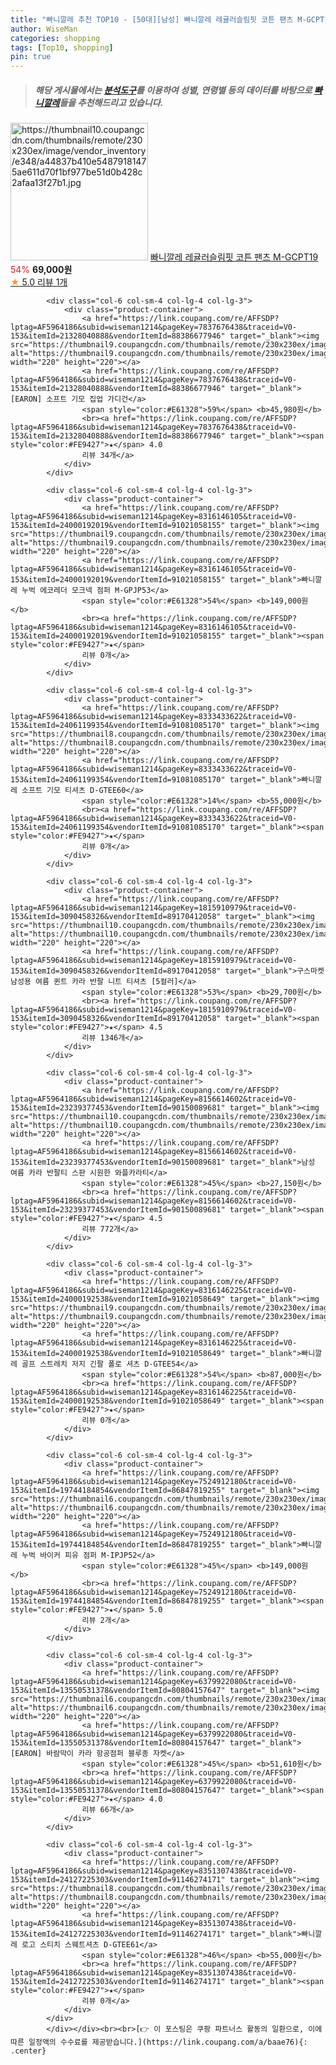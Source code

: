 ```yaml
---
title: "빠니깔레 추천 TOP10 - [50대][남성] 빠니깔레 레귤러슬림핏 코튼 팬츠 M-GCPT19"
author: WiseMan
categories: shopping
tags: [Top10, shopping]
pin: true
---
```


> ##### 해당 게시물에서는 [**분석도구**](https://itemscout.io/)를 이용하여 **성별**, **연령별** 등의 데이터를 바탕으로 [**빠니깔레**](https://link.coupang.com/a/baae76)들을 추천해드리고 있습니다.
<div class="container"><div class="row">
            <div class="col-6 col-sm-4 col-lg-4 col-lg-3">
                <div class="product-container">
                    <a href="https://link.coupang.com/re/AFFSDP?lptag=AF5964186&subid=wiseman1214&pageKey=8178908769&traceid=V0-153&itemId=23378931548&vendorItemId=90408992041" target="_blank"><img src="https://thumbnail10.coupangcdn.com/thumbnails/remote/230x230ex/image/vendor_inventory/e348/a44837b410e54879181475ae611d70f1bf977be51d0b428c2afaa13f27b1.jpg" alt="https://thumbnail10.coupangcdn.com/thumbnails/remote/230x230ex/image/vendor_inventory/e348/a44837b410e54879181475ae611d70f1bf977be51d0b428c2afaa13f27b1.jpg" width="220" height="220"></a>
                    <a href="https://link.coupang.com/re/AFFSDP?lptag=AF5964186&subid=wiseman1214&pageKey=8178908769&traceid=V0-153&itemId=23378931548&vendorItemId=90408992041" target="_blank">빠니깔레 레귤러슬림핏 코튼 팬츠 M-GCPT19</a>
                    <span style="color:#E61328">54%</span> <b>69,000원</b>
                    <br><a href="https://link.coupang.com/re/AFFSDP?lptag=AF5964186&subid=wiseman1214&pageKey=8178908769&traceid=V0-153&itemId=23378931548&vendorItemId=90408992041" target="_blank"><span style="color:#FE9427">★</span> 5.0
                    리뷰 1개</a>
                </div>
            </div>
            
            <div class="col-6 col-sm-4 col-lg-4 col-lg-3">
                <div class="product-container">
                    <a href="https://link.coupang.com/re/AFFSDP?lptag=AF5964186&subid=wiseman1214&pageKey=7837676438&traceid=V0-153&itemId=21328040888&vendorItemId=88386677946" target="_blank"><img src="https://thumbnail9.coupangcdn.com/thumbnails/remote/230x230ex/image/vendor_inventory/641a/70f2bff29ddd67ecfd38cc52682ae36154623c16fdbabdbb382c5d255b47.jpg" alt="https://thumbnail9.coupangcdn.com/thumbnails/remote/230x230ex/image/vendor_inventory/641a/70f2bff29ddd67ecfd38cc52682ae36154623c16fdbabdbb382c5d255b47.jpg" width="220" height="220"></a>
                    <a href="https://link.coupang.com/re/AFFSDP?lptag=AF5964186&subid=wiseman1214&pageKey=7837676438&traceid=V0-153&itemId=21328040888&vendorItemId=88386677946" target="_blank">[EARON] 소프트 기모 집업 가디건</a>
                    <span style="color:#E61328">59%</span> <b>45,980원</b>
                    <br><a href="https://link.coupang.com/re/AFFSDP?lptag=AF5964186&subid=wiseman1214&pageKey=7837676438&traceid=V0-153&itemId=21328040888&vendorItemId=88386677946" target="_blank"><span style="color:#FE9427">★</span> 4.0
                    리뷰 34개</a>
                </div>
            </div>
            
            <div class="col-6 col-sm-4 col-lg-4 col-lg-3">
                <div class="product-container">
                    <a href="https://link.coupang.com/re/AFFSDP?lptag=AF5964186&subid=wiseman1214&pageKey=8316146105&traceid=V0-153&itemId=24000192019&vendorItemId=91021058155" target="_blank"><img src="https://thumbnail9.coupangcdn.com/thumbnails/remote/230x230ex/image/vendor_inventory/43db/a55bde8b026d76011c7cdffc911bd15ca9530fe05891aa406b9d3e10e766.jpg" alt="https://thumbnail9.coupangcdn.com/thumbnails/remote/230x230ex/image/vendor_inventory/43db/a55bde8b026d76011c7cdffc911bd15ca9530fe05891aa406b9d3e10e766.jpg" width="220" height="220"></a>
                    <a href="https://link.coupang.com/re/AFFSDP?lptag=AF5964186&subid=wiseman1214&pageKey=8316146105&traceid=V0-153&itemId=24000192019&vendorItemId=91021058155" target="_blank">빠니깔레 누벅 에코레더 모크넥 점퍼 M-GPJP53</a>
                    <span style="color:#E61328">54%</span> <b>149,000원</b>
                    <br><a href="https://link.coupang.com/re/AFFSDP?lptag=AF5964186&subid=wiseman1214&pageKey=8316146105&traceid=V0-153&itemId=24000192019&vendorItemId=91021058155" target="_blank"><span style="color:#FE9427">★</span> 
                    리뷰 0개</a>
                </div>
            </div>
            
            <div class="col-6 col-sm-4 col-lg-4 col-lg-3">
                <div class="product-container">
                    <a href="https://link.coupang.com/re/AFFSDP?lptag=AF5964186&subid=wiseman1214&pageKey=8333433622&traceid=V0-153&itemId=24061199354&vendorItemId=91081085170" target="_blank"><img src="https://thumbnail8.coupangcdn.com/thumbnails/remote/230x230ex/image/vendor_inventory/ad8e/944dee69e0c83e020e1fb4d5e3bfbe5c7823e3bd37023b25748171e63691.jpg" alt="https://thumbnail8.coupangcdn.com/thumbnails/remote/230x230ex/image/vendor_inventory/ad8e/944dee69e0c83e020e1fb4d5e3bfbe5c7823e3bd37023b25748171e63691.jpg" width="220" height="220"></a>
                    <a href="https://link.coupang.com/re/AFFSDP?lptag=AF5964186&subid=wiseman1214&pageKey=8333433622&traceid=V0-153&itemId=24061199354&vendorItemId=91081085170" target="_blank">빠니깔레 소프트 기모 티셔츠 D-GTEE60</a>
                    <span style="color:#E61328">14%</span> <b>55,000원</b>
                    <br><a href="https://link.coupang.com/re/AFFSDP?lptag=AF5964186&subid=wiseman1214&pageKey=8333433622&traceid=V0-153&itemId=24061199354&vendorItemId=91081085170" target="_blank"><span style="color:#FE9427">★</span> 
                    리뷰 0개</a>
                </div>
            </div>
            
            <div class="col-6 col-sm-4 col-lg-4 col-lg-3">
                <div class="product-container">
                    <a href="https://link.coupang.com/re/AFFSDP?lptag=AF5964186&subid=wiseman1214&pageKey=1815910979&traceid=V0-153&itemId=3090458326&vendorItemId=89170412058" target="_blank"><img src="https://thumbnail10.coupangcdn.com/thumbnails/remote/230x230ex/image/vendor_inventory/02c1/f0fc13fa2ec6adb541bb9e52fd316bdcacb8a68ab3d01c48a67f69e487a7.JPG" alt="https://thumbnail10.coupangcdn.com/thumbnails/remote/230x230ex/image/vendor_inventory/02c1/f0fc13fa2ec6adb541bb9e52fd316bdcacb8a68ab3d01c48a67f69e487a7.JPG" width="220" height="220"></a>
                    <a href="https://link.coupang.com/re/AFFSDP?lptag=AF5964186&subid=wiseman1214&pageKey=1815910979&traceid=V0-153&itemId=3090458326&vendorItemId=89170412058" target="_blank">구스마켓 남성용 여름 퀸트 카라 반팔 니트 티셔츠 [5컬러]</a>
                    <span style="color:#E61328">53%</span> <b>29,700원</b>
                    <br><a href="https://link.coupang.com/re/AFFSDP?lptag=AF5964186&subid=wiseman1214&pageKey=1815910979&traceid=V0-153&itemId=3090458326&vendorItemId=89170412058" target="_blank"><span style="color:#FE9427">★</span> 4.5
                    리뷰 1346개</a>
                </div>
            </div>
            
            <div class="col-6 col-sm-4 col-lg-4 col-lg-3">
                <div class="product-container">
                    <a href="https://link.coupang.com/re/AFFSDP?lptag=AF5964186&subid=wiseman1214&pageKey=8156614602&traceid=V0-153&itemId=23239377453&vendorItemId=90150089681" target="_blank"><img src="https://thumbnail10.coupangcdn.com/thumbnails/remote/230x230ex/image/vendor_inventory/4627/3853d4978a2eeb406465d9e5373eb021b0a481e964c55817a43263c978cd.jpg" alt="https://thumbnail10.coupangcdn.com/thumbnails/remote/230x230ex/image/vendor_inventory/4627/3853d4978a2eeb406465d9e5373eb021b0a481e964c55817a43263c978cd.jpg" width="220" height="220"></a>
                    <a href="https://link.coupang.com/re/AFFSDP?lptag=AF5964186&subid=wiseman1214&pageKey=8156614602&traceid=V0-153&itemId=23239377453&vendorItemId=90150089681" target="_blank">남성 여름 카라 반팔티 스판 시원한 와플카라티</a>
                    <span style="color:#E61328">45%</span> <b>27,150원</b>
                    <br><a href="https://link.coupang.com/re/AFFSDP?lptag=AF5964186&subid=wiseman1214&pageKey=8156614602&traceid=V0-153&itemId=23239377453&vendorItemId=90150089681" target="_blank"><span style="color:#FE9427">★</span> 4.5
                    리뷰 772개</a>
                </div>
            </div>
            
            <div class="col-6 col-sm-4 col-lg-4 col-lg-3">
                <div class="product-container">
                    <a href="https://link.coupang.com/re/AFFSDP?lptag=AF5964186&subid=wiseman1214&pageKey=8316146225&traceid=V0-153&itemId=24000192538&vendorItemId=91021058649" target="_blank"><img src="https://thumbnail9.coupangcdn.com/thumbnails/remote/230x230ex/image/vendor_inventory/1266/20a69d661ac092365cac256778090333399a31ae7d815818f69ebdeea182.jpg" alt="https://thumbnail9.coupangcdn.com/thumbnails/remote/230x230ex/image/vendor_inventory/1266/20a69d661ac092365cac256778090333399a31ae7d815818f69ebdeea182.jpg" width="220" height="220"></a>
                    <a href="https://link.coupang.com/re/AFFSDP?lptag=AF5964186&subid=wiseman1214&pageKey=8316146225&traceid=V0-153&itemId=24000192538&vendorItemId=91021058649" target="_blank">빠니깔레 골프 스트레치 저지 긴팔 폴로 셔츠 D-GTEE54</a>
                    <span style="color:#E61328">54%</span> <b>87,000원</b>
                    <br><a href="https://link.coupang.com/re/AFFSDP?lptag=AF5964186&subid=wiseman1214&pageKey=8316146225&traceid=V0-153&itemId=24000192538&vendorItemId=91021058649" target="_blank"><span style="color:#FE9427">★</span> 
                    리뷰 0개</a>
                </div>
            </div>
            
            <div class="col-6 col-sm-4 col-lg-4 col-lg-3">
                <div class="product-container">
                    <a href="https://link.coupang.com/re/AFFSDP?lptag=AF5964186&subid=wiseman1214&pageKey=7524912180&traceid=V0-153&itemId=19744184854&vendorItemId=86847819255" target="_blank"><img src="https://thumbnail6.coupangcdn.com/thumbnails/remote/230x230ex/image/vendor_inventory/3bd5/f1d61fd9fdde30bd35ede8fb51c9d168de674454516f695fe44f03edac2a.jpg" alt="https://thumbnail6.coupangcdn.com/thumbnails/remote/230x230ex/image/vendor_inventory/3bd5/f1d61fd9fdde30bd35ede8fb51c9d168de674454516f695fe44f03edac2a.jpg" width="220" height="220"></a>
                    <a href="https://link.coupang.com/re/AFFSDP?lptag=AF5964186&subid=wiseman1214&pageKey=7524912180&traceid=V0-153&itemId=19744184854&vendorItemId=86847819255" target="_blank">빠니깔레 누벅 바이커 피유 점퍼 M-IPJP52</a>
                    <span style="color:#E61328">45%</span> <b>149,000원</b>
                    <br><a href="https://link.coupang.com/re/AFFSDP?lptag=AF5964186&subid=wiseman1214&pageKey=7524912180&traceid=V0-153&itemId=19744184854&vendorItemId=86847819255" target="_blank"><span style="color:#FE9427">★</span> 5.0
                    리뷰 2개</a>
                </div>
            </div>
            
            <div class="col-6 col-sm-4 col-lg-4 col-lg-3">
                <div class="product-container">
                    <a href="https://link.coupang.com/re/AFFSDP?lptag=AF5964186&subid=wiseman1214&pageKey=6379922080&traceid=V0-153&itemId=13550531378&vendorItemId=80804157647" target="_blank"><img src="https://thumbnail6.coupangcdn.com/thumbnails/remote/230x230ex/image/vendor_inventory/1e69/ce498541d6ec3d1f6d5b4bc06d78eb69f8bfe0dd74fead4dbc8524c2b3ef.jpg" alt="https://thumbnail6.coupangcdn.com/thumbnails/remote/230x230ex/image/vendor_inventory/1e69/ce498541d6ec3d1f6d5b4bc06d78eb69f8bfe0dd74fead4dbc8524c2b3ef.jpg" width="220" height="220"></a>
                    <a href="https://link.coupang.com/re/AFFSDP?lptag=AF5964186&subid=wiseman1214&pageKey=6379922080&traceid=V0-153&itemId=13550531378&vendorItemId=80804157647" target="_blank">[EARON] 바람막이 카라 항공점퍼 블루종 자켓</a>
                    <span style="color:#E61328">45%</span> <b>51,610원</b>
                    <br><a href="https://link.coupang.com/re/AFFSDP?lptag=AF5964186&subid=wiseman1214&pageKey=6379922080&traceid=V0-153&itemId=13550531378&vendorItemId=80804157647" target="_blank"><span style="color:#FE9427">★</span> 4.0
                    리뷰 66개</a>
                </div>
            </div>
            
            <div class="col-6 col-sm-4 col-lg-4 col-lg-3">
                <div class="product-container">
                    <a href="https://link.coupang.com/re/AFFSDP?lptag=AF5964186&subid=wiseman1214&pageKey=8351307438&traceid=V0-153&itemId=24127225303&vendorItemId=91146274171" target="_blank"><img src="https://thumbnail8.coupangcdn.com/thumbnails/remote/230x230ex/image/vendor_inventory/8ca7/b43b6f6838654c26f2e440c7214ae542e1f71d0298a560f4042bb6e48914.jpg" alt="https://thumbnail8.coupangcdn.com/thumbnails/remote/230x230ex/image/vendor_inventory/8ca7/b43b6f6838654c26f2e440c7214ae542e1f71d0298a560f4042bb6e48914.jpg" width="220" height="220"></a>
                    <a href="https://link.coupang.com/re/AFFSDP?lptag=AF5964186&subid=wiseman1214&pageKey=8351307438&traceid=V0-153&itemId=24127225303&vendorItemId=91146274171" target="_blank">빠니깔레 로고 스티치 스웨트셔츠 D-GTEE61</a>
                    <span style="color:#E61328">46%</span> <b>55,000원</b>
                    <br><a href="https://link.coupang.com/re/AFFSDP?lptag=AF5964186&subid=wiseman1214&pageKey=8351307438&traceid=V0-153&itemId=24127225303&vendorItemId=91146274171" target="_blank"><span style="color:#FE9427">★</span> 
                    리뷰 0개</a>
                </div>
            </div>
            </div></div><br><br>[👉 이 포스팅은 쿠팡 파트너스 활동의 일환으로, 이에 따른 일정액의 수수료를 제공받습니다.](https://link.coupang.com/a/baae76){: .center}